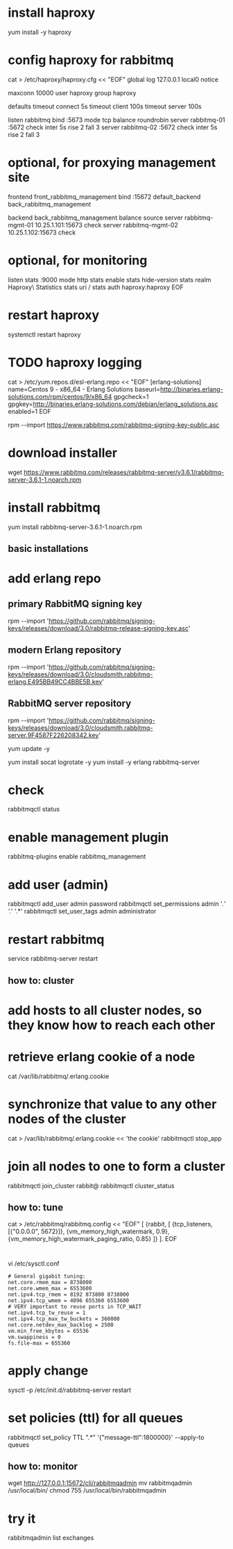 # install haproxy
yum install -y haproxy

# config haproxy for rabbitmq
cat > /etc/haproxy/haproxy.cfg << "EOF"
global
  log 127.0.0.1 local0 notice

  maxconn 10000
  user haproxy
  group haproxy

defaults
  timeout connect 5s
  timeout client 100s
  timeout server 100s

listen rabbitmq
  bind :5673
  mode tcp
  balance roundrobin
  server rabbitmq-01 <node1>:5672 check inter 5s rise 2 fall 3
  server rabbitmq-02 <node2>:5672 check inter 5s rise 2 fall 3

# optional, for proxying management site
frontend front_rabbitmq_management
  bind :15672
  default_backend back_rabbitmq_management

backend back_rabbitmq_management
  balance source
  server rabbitmq-mgmt-01 10.25.1.101:15673 check
  server rabbitmq-mgmt-02 10.25.1.102:15673 check

# optional, for monitoring
listen stats :9000
  mode http
  stats enable
  stats hide-version
  stats realm Haproxy\ Statistics
  stats uri /
  stats auth haproxy:haproxy
EOF

# restart haproxy
systemctl restart haproxy

# TODO haproxy logging

cat > /etc/yum.repos.d/esl-erlang.repo << "EOF"
[erlang-solutions]
name=Centos 9 - x86_64 - Erlang Solutions
baseurl=http://binaries.erlang-solutions.com/rpm/centos/9/x86_64
gpgcheck=1
gpgkey=http://binaries.erlang-solutions.com/debian/erlang_solutions.asc
enabled=1
EOF

rpm --import https://www.rabbitmq.com/rabbitmq-signing-key-public.asc

# download installer
wget https://www.rabbitmq.com/releases/rabbitmq-server/v3.6.1/rabbitmq-server-3.6.1-1.noarch.rpm

# install rabbitmq
yum install rabbitmq-server-3.6.1-1.noarch.rpm

## basic installations
# add erlang repo
## primary RabbitMQ signing key
rpm --import 'https://github.com/rabbitmq/signing-keys/releases/download/3.0/rabbitmq-release-signing-key.asc'
## modern Erlang repository
rpm --import 'https://github.com/rabbitmq/signing-keys/releases/download/3.0/cloudsmith.rabbitmq-erlang.E495BB49CC4BBE5B.key'
## RabbitMQ server repository
rpm --import 'https://github.com/rabbitmq/signing-keys/releases/download/3.0/cloudsmith.rabbitmq-server.9F4587F226208342.key'

yum update -y

yum install socat logrotate -y
yum install -y erlang rabbitmq-server

# check
rabbitmqctl status

# enable management plugin
rabbitmq-plugins enable rabbitmq_management

# add user (admin)
rabbitmqctl add_user admin password
rabbitmqctl set_permissions admin '.*' '.*' '.*'
rabbitmqctl set_user_tags admin administrator

# restart rabbitmq
service rabbitmq-server restart

## how to: cluster
# add hosts to all cluster nodes, so they know how to reach each other

# retrieve erlang cookie of a node
cat /var/lib/rabbitmq/.erlang.cookie

# synchronize that value to any other nodes of the cluster
cat > /var/lib/rabbitmq/.erlang.cookie << 'the cookie'
rabbitmqctl stop_app
# join all nodes to one to form a cluster 
rabbitmqctl join_cluster rabbit@<node-hostname>
rabbitmqctl cluster_status
## how to: tune
cat > /etc/rabbitmq/rabbitmq.config << "EOF"
[
  {rabbit, [
    {tcp_listeners, [{"0.0.0.0", 5672}]},
    {vm_memory_high_watermark, 0.9},{vm_memory_high_watermark_paging_ratio, 0.85}
  ]}
].
EOF
# 
vi /etc/sysctl.conf 
```
# General gigabit tuning: 
net.core.rmem_max = 8738000 
net.core.wmem_max = 6553600 
net.ipv4.tcp_rmem = 8192 873800 8738000 
net.ipv4.tcp_wmem = 4096 655360 6553600 
# VERY important to reuse ports in TCP_WAIT 
net.ipv4.tcp_tw_reuse = 1 
net.ipv4.tcp_max_tw_buckets = 360000 
net.core.netdev_max_backlog = 2500 
vm.min_free_kbytes = 65536 
vm.swappiness = 0
fs.file-max = 655360
```
# apply change
sysctl -p
/etc/init.d/rabbitmq-server restart
# set policies (ttl) for all queues
rabbitmqctl set_policy TTL ".*" '{"message-ttl":1800000}' --apply-to queues
## how to: monitor
wget http://127.0.0.1:15672/cli/rabbitmqadmin
mv rabbitmqadmin /usr/local/bin/
chmod 755 /usr/local/bin/rabbitmqadmin 
# try it
rabbitmqadmin list exchanges


